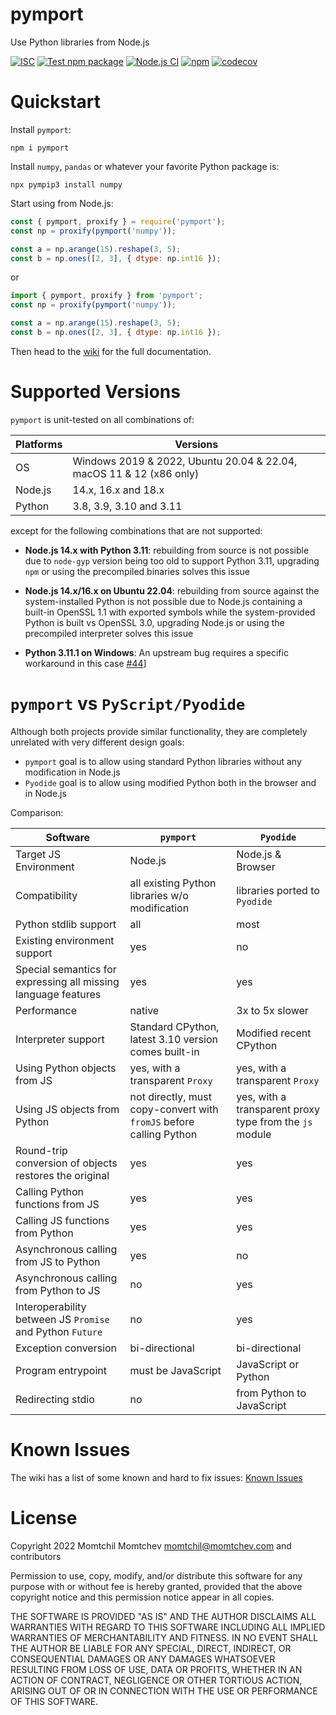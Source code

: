 # pymport

Use Python libraries from Node.js

[![ISC](https://img.shields.io/github/license/mmomtchev/pymport)](https://github.com/mmomtchev/pymport/blob/main/LICENSE)
[![Test npm package](https://github.com/mmomtchev/pymport/actions/workflows/test-package.yml/badge.svg)](https://github.com/mmomtchev/pymport/actions/workflows/test-package.yml)
[![Node.js CI](https://github.com/mmomtchev/pymport/actions/workflows/test-dev.yml/badge.svg)](https://github.com/mmomtchev/pymport/actions/workflows/test-dev.yml)
[![npm](https://img.shields.io/npm/v/pymport)](https://www.npmjs.com/package/pymport)
[![codecov](https://codecov.io/gh/mmomtchev/pymport/branch/main/graph/badge.svg?token=pNeJl1Zhmw)](https://codecov.io/gh/mmomtchev/pymport)

# Quickstart

Install `pymport`:
```shell
npm i pymport
```

Install `numpy`, `pandas` or whatever your favorite Python package is:
```shell
npx pympip3 install numpy
```

Start using from Node.js:
```js
const { pymport, proxify } = require('pymport');
const np = proxify(pymport('numpy'));

const a = np.arange(15).reshape(3, 5);
const b = np.ones([2, 3], { dtype: np.int16 });
```

or

```js
import { pymport, proxify } from 'pymport';
const np = proxify(pymport('numpy'));

const a = np.arange(15).reshape(3, 5);
const b = np.ones([2, 3], { dtype: np.int16 });
```

Then head to the [wiki](https://github.com/mmomtchev/pymport/wiki) for the full documentation.

# Supported Versions

`pymport` is unit-tested on all combinations of:

| Platforms | Versions                                                 |
| --------- | -------------------------------------------------------- |
| OS        | Windows 2019 & 2022, Ubuntu 20.04 & 22.04, macOS 11 & 12 (x86 only) |
| Node.js   | 14.x, 16.x and 18.x                                      |
| Python    | 3.8, 3.9, 3.10 and 3.11                                  |

except for the following combinations that are not supported:

* **Node.js 14.x with Python 3.11**: rebuilding from source is not possible due to `node-gyp` version being too old to support Python 3.11, upgrading `npm` or using the precompiled binaries solves this issue

* **Node.js 14.x/16.x on Ubuntu 22.04**: rebuilding from source against the system-installed Python is not possible due to Node.js containing a built-in OpenSSL 1.1 with exported symbols while the system-provided Python is built vs OpenSSL 3.0, upgrading Node.js or using the precompiled interpreter solves this issue

* **Python 3.11.1 on Windows**: An upstream bug requires a specific workaround in this case [#44](https://github.com/mmomtchev/pymport/issues/44)]

# `pymport` vs `PyScript/Pyodide`

Although both projects provide similar functionality, they are completely unrelated with very different design goals:
* `pymport` goal is to allow using standard Python libraries without any modification in Node.js
* `Pyodide` goal is to allow using modified Python both in the browser and in Node.js

Comparison:

Software | `pymport` | `Pyodide` |
--- | --- | --- |
Target JS Environment | Node.js | Node.js & Browser  | 
Compatibility | all existing Python libraries w/o modification | libraries ported to `Pyodide` |
Python stdlib support | all | most
Existing environment support | yes | no
Special semantics for expressing all missing language features | yes | yes
Performance | native |  3x to 5x slower |
Interpreter support | Standard CPython, latest 3.10 version comes built-in | Modified recent CPython
Using Python objects from JS | yes, with a transparent `Proxy` | yes, with a transparent `Proxy`
Using JS objects from Python | not directly, must copy-convert with `fromJS` before calling Python | yes, with a transparent proxy type from the `js` module
Round-trip conversion of objects restores the original | yes | yes
Calling Python functions from JS | yes | yes 
Calling JS functions from Python | yes | yes
Asynchronous calling from JS to Python | yes | no
Asynchronous calling from Python to JS | no | yes
Interoperability between JS `Promise` and Python `Future` | no | yes
Exception conversion | bi-directional | bi-directional
Program entrypoint | must be JavaScript | JavaScript or Python
Redirecting stdio | no | from Python to JavaScript

# Known Issues

The wiki has a list of some known and hard to fix issues:
[Known Issues](https://github.com/mmomtchev/pymport/wiki#known-issues)

# License

Copyright 2022 Momtchil Momtchev <momtchil@momtchev.com> and contributors

Permission to use, copy, modify, and/or distribute this software for any purpose with or without fee is hereby granted, provided that the above copyright notice and this permission notice appear in all copies.

THE SOFTWARE IS PROVIDED "AS IS" AND THE AUTHOR DISCLAIMS ALL WARRANTIES WITH REGARD TO THIS SOFTWARE INCLUDING ALL IMPLIED WARRANTIES OF MERCHANTABILITY AND FITNESS. IN NO EVENT SHALL THE AUTHOR BE LIABLE FOR ANY SPECIAL, DIRECT, INDIRECT, OR CONSEQUENTIAL DAMAGES OR ANY DAMAGES WHATSOEVER RESULTING FROM LOSS OF USE, DATA OR PROFITS, WHETHER IN AN ACTION OF CONTRACT, NEGLIGENCE OR OTHER TORTIOUS ACTION, ARISING OUT OF OR IN CONNECTION WITH THE USE OR PERFORMANCE OF THIS SOFTWARE.
